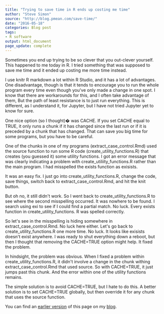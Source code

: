 ```yaml
---
title: "Trying to save time in R ends up costing me time"
author: "Steve Simon"
source: "http://blog.pmean.com/save-time/"
date: "2016-05-18"
categories: Blog post
tags:
- R software
output: html_document
page_update: complete
---
```


Sometimes you end up trying to be so clever that you out-clever yourself. This happened to me today in R. I tried something that was supposed to save me time and it ended up costing me more time instead.

<!---More--->

I use knitr R markdown a lot within R Studio, and it has a lot of advantages. One disadvantage, though is that it tends to encourage you to run the whole program every time even though you've only made a change in one spot. I know that there are workarounds for this, and I often take advantage of them, But the path of least resistance is to just run everything. This is different, as I understand it, for Jupyter, but I have not tried Jupyter yet to know for sure.

One nice option (so I thought)� was CACHE. If you set CACHE equal to TRUE, it only runs a chunk if it has changed since the last run or if it is preceded by a chunk that has changed. That can save you big time for some programs, but you have to be careful.

One of the chunks in one of my programs (extract_case_control.Rmd) used the source function to run some R code (create_utility_functions.R) that creates (you guessed it) some utility functions. I got an error message that was clearly indicating a problem with create_utiliity_functions.R rather than the main program. I had misspelled the exists function as exisists.

It was an easy fix. I just go into create_utility_functions.R, change the code, save things, switch back to extract_case_control.Rmd, and hit the knit button.

But oh no, it still didn't work. So I went back to create_utility_functions.R to see where the second misspelling occurred. It was nowhere to be found. I search using exi to see if I could find a partial match. No luck. Every exists function in create_utility_functions. R was spelled correctly.

So let's see in the misspelling is hiding somewhere in extract_case_control.Rmd. No luck here either. Let's go back to create_utility_functions.R one more time. No luck. It looks like exisists doesn't exist anywhere. I was ready to shut everything down a reboot, but then I thought that removing the CACHE=TRUE option might help. It fixed the problem.

In hindsight, the problem was obvious. When I fixed a problem within create_utility_functions.R, it didn't involve a change in the chunk withing extract_case_control.Rmd that used source. So with CACHE=TRUE, it just jumps past this chunk. And the error within one of the utility functions remains.

The simple solution is to avoid CACHE=TRUE, but I hate to do this. A better solution is to set CACHE=TRUE globally, but then override it for any chunk that uses the source function.

You can find an [earlier version][sim1] of this page on my [blog][sim2].

[sim1]: http://blog.pmean.com/save-time/
[sim2]: http://blog.pmean.com
